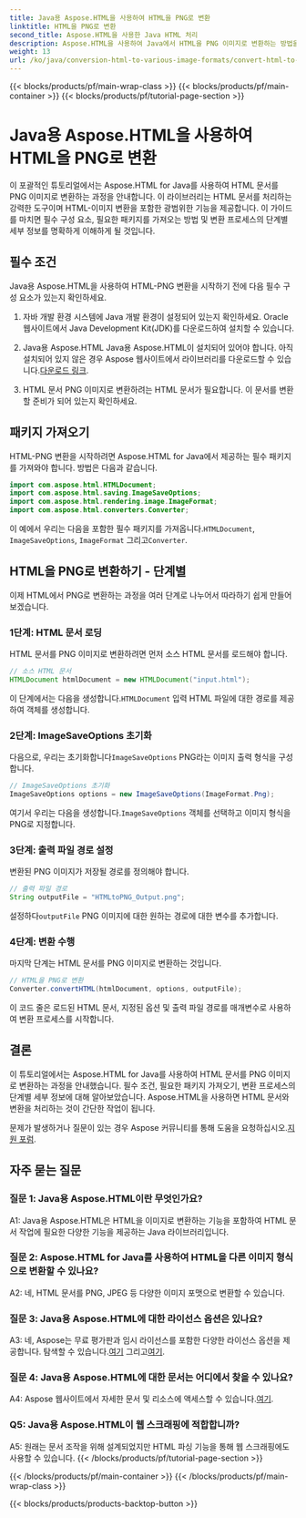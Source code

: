 ```yaml
---
title: Java용 Aspose.HTML을 사용하여 HTML을 PNG로 변환
linktitle: HTML을 PNG로 변환
second_title: Aspose.HTML을 사용한 Java HTML 처리
description: Aspose.HTML을 사용하여 Java에서 HTML을 PNG 이미지로 변환하는 방법을 알아보세요. 단계별 지침이 포함된 포괄적인 가이드입니다.
weight: 13
url: /ko/java/conversion-html-to-various-image-formats/convert-html-to-png/
---
```


{{< blocks/products/pf/main-wrap-class >}}
{{< blocks/products/pf/main-container >}}
{{< blocks/products/pf/tutorial-page-section >}}

# Java용 Aspose.HTML을 사용하여 HTML을 PNG로 변환

이 포괄적인 튜토리얼에서는 Aspose.HTML for Java를 사용하여 HTML 문서를 PNG 이미지로 변환하는 과정을 안내합니다. 이 라이브러리는 HTML 문서를 처리하는 강력한 도구이며 HTML-이미지 변환을 포함한 광범위한 기능을 제공합니다. 이 가이드를 마치면 필수 구성 요소, 필요한 패키지를 가져오는 방법 및 변환 프로세스의 단계별 세부 정보를 명확하게 이해하게 될 것입니다.

## 필수 조건

Java용 Aspose.HTML을 사용하여 HTML-PNG 변환을 시작하기 전에 다음 필수 구성 요소가 있는지 확인하세요.

1. 자바 개발 환경
시스템에 Java 개발 환경이 설정되어 있는지 확인하세요. Oracle 웹사이트에서 Java Development Kit(JDK)를 다운로드하여 설치할 수 있습니다.

2. Java용 Aspose.HTML
 Java용 Aspose.HTML이 설치되어 있어야 합니다. 아직 설치되어 있지 않은 경우 Aspose 웹사이트에서 라이브러리를 다운로드할 수 있습니다.[다운로드 링크](https://releases.aspose.com/html/java/).

3. HTML 문서
PNG 이미지로 변환하려는 HTML 문서가 필요합니다. 이 문서를 변환할 준비가 되어 있는지 확인하세요.

## 패키지 가져오기

HTML-PNG 변환을 시작하려면 Aspose.HTML for Java에서 제공하는 필수 패키지를 가져와야 합니다. 방법은 다음과 같습니다.

```java
import com.aspose.html.HTMLDocument;
import com.aspose.html.saving.ImageSaveOptions;
import com.aspose.html.rendering.image.ImageFormat;
import com.aspose.html.converters.Converter;
```

 이 예에서 우리는 다음을 포함한 필수 패키지를 가져옵니다.`HTMLDocument`, `ImageSaveOptions`, `ImageFormat` 그리고`Converter`.

## HTML을 PNG로 변환하기 - 단계별

이제 HTML에서 PNG로 변환하는 과정을 여러 단계로 나누어서 따라하기 쉽게 만들어 보겠습니다.

### 1단계: HTML 문서 로딩

HTML 문서를 PNG 이미지로 변환하려면 먼저 소스 HTML 문서를 로드해야 합니다.

```java
// 소스 HTML 문서
HTMLDocument htmlDocument = new HTMLDocument("input.html");
```

 이 단계에서는 다음을 생성합니다.`HTMLDocument` 입력 HTML 파일에 대한 경로를 제공하여 객체를 생성합니다.

### 2단계: ImageSaveOptions 초기화

 다음으로, 우리는 초기화합니다`ImageSaveOptions` PNG라는 이미지 출력 형식을 구성합니다.

```java
// ImageSaveOptions 초기화
ImageSaveOptions options = new ImageSaveOptions(ImageFormat.Png);
```

 여기서 우리는 다음을 생성합니다.`ImageSaveOptions` 객체를 선택하고 이미지 형식을 PNG로 지정합니다.

### 3단계: 출력 파일 경로 설정

변환된 PNG 이미지가 저장될 경로를 정의해야 합니다.

```java
// 출력 파일 경로
String outputFile = "HTMLtoPNG_Output.png";
```

 설정하다`outputFile` PNG 이미지에 대한 원하는 경로에 대한 변수를 추가합니다.

### 4단계: 변환 수행

마지막 단계는 HTML 문서를 PNG 이미지로 변환하는 것입니다.

```java
// HTML을 PNG로 변환
Converter.convertHTML(htmlDocument, options, outputFile);
```

이 코드 줄은 로드된 HTML 문서, 지정된 옵션 및 출력 파일 경로를 매개변수로 사용하여 변환 프로세스를 시작합니다.

## 결론

이 튜토리얼에서는 Aspose.HTML for Java를 사용하여 HTML 문서를 PNG 이미지로 변환하는 과정을 안내했습니다. 필수 조건, 필요한 패키지 가져오기, 변환 프로세스의 단계별 세부 정보에 대해 알아보았습니다. Aspose.HTML을 사용하면 HTML 문서와 변환을 처리하는 것이 간단한 작업이 됩니다.

 문제가 발생하거나 질문이 있는 경우 Aspose 커뮤니티를 통해 도움을 요청하십시오.[지원 포럼](https://forum.aspose.com/).

## 자주 묻는 질문

### 질문 1: Java용 Aspose.HTML이란 무엇인가요?

A1: Java용 Aspose.HTML은 HTML을 이미지로 변환하는 기능을 포함하여 HTML 문서 작업에 필요한 다양한 기능을 제공하는 Java 라이브러리입니다.

### 질문 2: Aspose.HTML for Java를 사용하여 HTML을 다른 이미지 형식으로 변환할 수 있나요?

A2: 네, HTML 문서를 PNG, JPEG 등 다양한 이미지 포맷으로 변환할 수 있습니다.

### 질문 3: Java용 Aspose.HTML에 대한 라이선스 옵션은 있나요?

 A3: 네, Aspose는 무료 평가판과 임시 라이선스를 포함한 다양한 라이선스 옵션을 제공합니다. 탐색할 수 있습니다.[여기](https://purchase.aspose.com/buy) 그리고[여기](https://purchase.aspose.com/temporary-license/).

### 질문 4: Java용 Aspose.HTML에 대한 문서는 어디에서 찾을 수 있나요?

 A4: Aspose 웹사이트에서 자세한 문서 및 리소스에 액세스할 수 있습니다.[여기](https://reference.aspose.com/html/java/).

### Q5: Java용 Aspose.HTML이 웹 스크래핑에 적합합니까?

A5: 원래는 문서 조작을 위해 설계되었지만 HTML 파싱 기능을 통해 웹 스크래핑에도 사용할 수 있습니다.
{{< /blocks/products/pf/tutorial-page-section >}}

{{< /blocks/products/pf/main-container >}}
{{< /blocks/products/pf/main-wrap-class >}}

{{< blocks/products/products-backtop-button >}}
